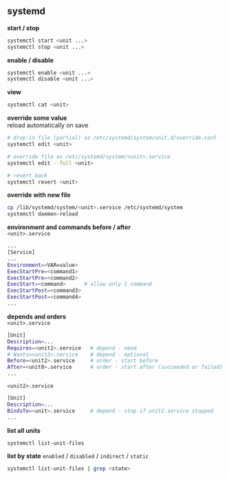 systemd
---

**start / stop**
```sh
systemctl start <unit ...>
systemctl stop <unit ...>
```

**enable / disable**
```sh
systemctl enable <unit ...>
systemctl disable <unit ...>
```

**view**
```sh
systemctl cat <unit>
```

**override some value**  
reload automatically on save
```sh
# drop-in file (partial) as /etc/systemd/system/unit.d/override.conf
systemctl edit <unit>

# override file as /etc/systemd/system/<unit>.service
systemctl edit --full <unit>

# revert back
systemctl revert <unit>
```

**override with new file**
```sh
cp /lib/systemd/system/<unit>.service /etc/systemd/system
systemctl daemon-reload
```

**environment and commands before / after**  
`<unit>.service`  
```sh
...
[Service]
...
Environment=<VAR=value>
ExecStartPre=<command1>
ExecStartPre=<command2>
ExecStart=<command>      # allow only 1 command
ExecStartPost=<command3>
ExecStartPost=<command4>
...
```

**depends and orders**  
`<unit>.service`  
```sh
[Unit]
Description=...
Requires=<unit2>.service   # depend - need
# Wants=<unit2>.service    # depend - optional
Before=<unit2>.service     # order - start before
After=<unit0>.service      # order - start after (succeeded or failed)
...
```
`<unit2>.service`  
```sh
[Unit]
Description=...
BindsTo=<unit>.service     # depend - stop if unit2.service stopped
...
```

**list all units**
```sh
systemctl list-unit-files
```

**list by state** `enabled` / `disabled` / `indirect` / `static`  
```sh
systemctl list-unit-files | grep <state>
```
